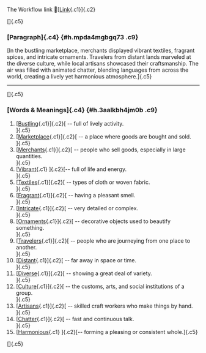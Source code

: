 The Workflow link
👏[[Link](https://www.google.com/url?q=http://www.google.com&sa=D&source=editors&ust=1761061460020767&usg=AOvVaw1WgXcp-GijIp2lsqSP-3cW){.c1}]{.c2}

[]{.c5}

### [Paragraph]{.c4} {#h.mpda4mgbgq73 .c9}

[In the bustling marketplace, merchants displayed vibrant textiles,
fragrant spices, and intricate ornaments. Travelers from distant lands
marveled at the diverse culture, while local artisans showcased their
craftsmanship. The air was filled with animated chatter, blending
languages from across the world, creating a lively yet harmonious
atmosphere.]{.c5}

------------------------------------------------------------------------

[]{.c5}

### [Words & Meanings]{.c4} {#h.3aalkbh4jm0b .c9}

1.  [[Bustling](https://www.google.com/url?q=http://www.google.com&sa=D&source=editors&ust=1761061460021786&usg=AOvVaw1H6WdG09SQy4_PpoUlWalK){.c1}]{.c2}[ --
    full of lively activity.\
    ]{.c5}
2.  [[Marketplace](https://www.google.com/url?q=http://www.google.com&sa=D&source=editors&ust=1761061460022019&usg=AOvVaw2aqRYZc0XaB58JnIaPWSgg){.c1}]{.c2}[ --
    a place where goods are bought and sold.\
    ]{.c5}
3.  [[Merchants](https://www.google.com/url?q=http://www.google.com&sa=D&source=editors&ust=1761061460022229&usg=AOvVaw1h5FtW_w9Mj9jaRct8RHdB){.c1}]{.c2}[ --
    people who sell goods, especially in large quantities.\
    ]{.c5}
4.  [[Vibrant](https://www.google.com/url?q=http://www.google.com&sa=D&source=editors&ust=1761061460022434&usg=AOvVaw1TXmQYoo8wlQLZBJ7FsuaL){.c1}
    ]{.c2}[-- full of life and energy.\
    ]{.c5}
5.  [[Textiles](https://www.google.com/url?q=http://www.google.com&sa=D&source=editors&ust=1761061460022608&usg=AOvVaw2fme9TR9OOMTYuGVlfq3MA){.c1}]{.c2}[ --
    types of cloth or woven fabric.\
    ]{.c5}
6.  [[Fragrant](https://www.google.com/url?q=http://www.google.com&sa=D&source=editors&ust=1761061460022780&usg=AOvVaw3IQqzeQti1zPeF89ub0JTr){.c1}]{.c2}[ --
    having a pleasant smell.\
    ]{.c5}
7.  [[Intricate](https://www.google.com/url?q=http://www.google.com&sa=D&source=editors&ust=1761061460022938&usg=AOvVaw31yigY3Mpv-wVlJ_BUOEja){.c1}]{.c2}[ --
    very detailed or complex.\
    ]{.c5}
8.  [[Ornaments](https://www.google.com/url?q=http://www.google.com&sa=D&source=editors&ust=1761061460023113&usg=AOvVaw35kLXiv5-gCPqilALwVYvk){.c1}]{.c2}[ --
    decorative objects used to beautify something.\
    ]{.c5}
9.  [[Travelers](https://www.google.com/url?q=http://www.google.com&sa=D&source=editors&ust=1761061460023290&usg=AOvVaw1fCHrfiBPRb133EvaDgRX7){.c1}]{.c2}[ --
    people who are journeying from one place to another.\
    ]{.c5}
10. [[Distant](https://www.google.com/url?q=http://www.google.com&sa=D&source=editors&ust=1761061460023478&usg=AOvVaw1X9BOsa7Gsi4K2b0vc4lsE){.c1}]{.c2}[ --
    far away in space or time.\
    ]{.c5}
11. [[Diverse](https://www.google.com/url?q=http://www.google.com&sa=D&source=editors&ust=1761061460023636&usg=AOvVaw1VOT8QZg3jctgPp4ytJwyj){.c1}]{.c2}[ --
    showing a great deal of variety.\
    ]{.c5}
12. [[Culture](https://www.google.com/url?q=http://www.google.com&sa=D&source=editors&ust=1761061460023791&usg=AOvVaw1UlgYkK80yucBWd70WS3uv){.c1}]{.c2}[ --
    the customs, arts, and social institutions of a group.\
    ]{.c5}
13. [[Artisans](https://www.google.com/url?q=http://www.google.com&sa=D&source=editors&ust=1761061460023994&usg=AOvVaw0t5BA0dS7Zu1WRhsbGYf55){.c1}]{.c2}[ --
    skilled craft workers who make things by hand.\
    ]{.c5}
14. [[Chatter](https://www.google.com/url?q=http://www.google.com&sa=D&source=editors&ust=1761061460024205&usg=AOvVaw30DNnhHglC09cGvzwgpMJq){.c1}]{.c2}[ --
    fast and continuous talk.\
    ]{.c5}
15. [[Harmonious](https://www.google.com/url?q=http://www.google.com&sa=D&source=editors&ust=1761061460024374&usg=AOvVaw2zisJndCjxjPUahsQ4FOi2){.c1}
    ]{.c2}[-- forming a pleasing or consistent whole.]{.c5}

[]{.c5}
